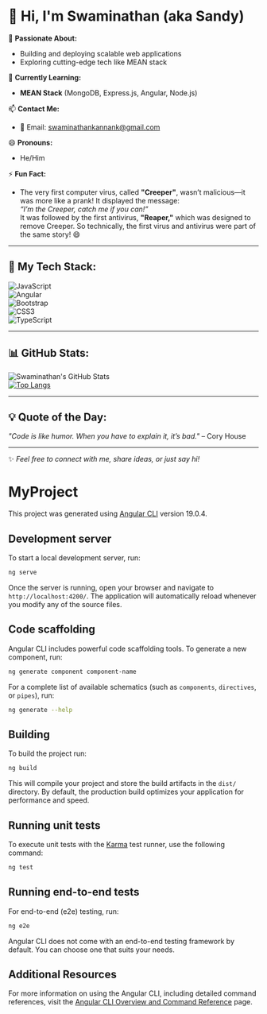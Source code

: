 # 👋 Hi, I'm Swaminathan (aka Sandy)  

👀 **Passionate About:**  
- Building and deploying scalable web applications  
- Exploring cutting-edge tech like MEAN stack  

🌱 **Currently Learning:**  
- **MEAN Stack** (MongoDB, Express.js, Angular, Node.js)  

📫 **Contact Me:**  
- 📧 Email: [swaminathankannank@gmail.com](mailto:swaminathankannank@gmail.com)  

😄 **Pronouns:**  
- He/Him  

⚡ **Fun Fact:**  
- The very first computer virus, called **"Creeper"**, wasn’t malicious—it was more like a prank! It displayed the message:  
  *“I’m the Creeper, catch me if you can!”*  
  It was followed by the first antivirus, **"Reaper,"** which was designed to remove Creeper. So technically, the first virus and antivirus were part of the same story! 😄  

---

## 🚀 My Tech Stack:
![JavaScript](https://img.shields.io/badge/JavaScript-F7DF1E?style=flat&logo=javascript&logoColor=black)  
![Angular](https://img.shields.io/badge/Angular-DD0031?style=flat&logo=angular&logoColor=white)  
![Bootstrap](https://img.shields.io/badge/Bootstrap-7952B3?style=flat&logo=bootstrap&logoColor=white)  
![CSS3](https://img.shields.io/badge/CSS3-1572B6?style=flat&logo=css3&logoColor=white)  
![TypeScript](https://img.shields.io/badge/TypeScript-007ACC?style=flat&logo=typescript&logoColor=white)  

---

## 📊 GitHub Stats:
![Swaminathan's GitHub Stats](https://github-readme-stats.vercel.app/api?username=swaminathankannan&show_icons=true&theme=radical)  
[![Top Langs](https://github-readme-stats.vercel.app/api/top-langs/?username=swaminathankannan&layout=compact&theme=radical)](https://github.com/anuraghazra/github-readme-stats)

---

## 💡 Quote of the Day:
*"Code is like humor. When you have to explain it, it’s bad."* – Cory House  

---

✨ _Feel free to connect with me, share ideas, or just say hi!_


# MyProject

This project was generated using [Angular CLI](https://github.com/angular/angular-cli) version 19.0.4.

## Development server

To start a local development server, run:

```bash
ng serve
```

Once the server is running, open your browser and navigate to `http://localhost:4200/`. The application will automatically reload whenever you modify any of the source files.

## Code scaffolding

Angular CLI includes powerful code scaffolding tools. To generate a new component, run:

```bash
ng generate component component-name
```

For a complete list of available schematics (such as `components`, `directives`, or `pipes`), run:

```bash
ng generate --help
```

## Building

To build the project run:

```bash
ng build
```

This will compile your project and store the build artifacts in the `dist/` directory. By default, the production build optimizes your application for performance and speed.

## Running unit tests

To execute unit tests with the [Karma](https://karma-runner.github.io) test runner, use the following command:

```bash
ng test
```

## Running end-to-end tests

For end-to-end (e2e) testing, run:

```bash
ng e2e
```

Angular CLI does not come with an end-to-end testing framework by default. You can choose one that suits your needs.

## Additional Resources

For more information on using the Angular CLI, including detailed command references, visit the [Angular CLI Overview and Command Reference](https://angular.dev/tools/cli) page.
